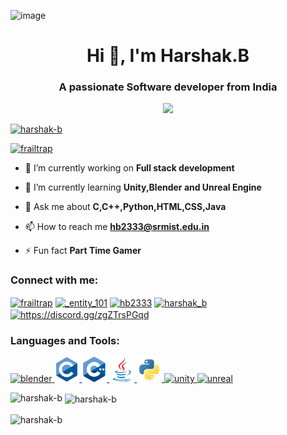 ![image](https://wallpapercave.com/wp/wp9637442.gif)

<h1 align="center">Hi 👋, I'm Harshak.B</h1>
<h3 align="center">A passionate Software developer from India</h3>

<div align="center">
  <img src="https://profile-counter.glitch.me/HariAr2/count.svg?"/>
</div>

<p align="left"> <a href="https://github.com/ryo-ma/github-profile-trophy"><img src="https://github-profile-trophy.vercel.app/?username=harshak-b" alt="harshak-b" /></a> </p>

<p align="left"> <a href="https://twitter.com/frailtrap" target="blank"><img src="https://img.shields.io/twitter/follow/frailtrap?logo=twitter&style=for-the-badge" alt="frailtrap" /></a> </p>

- 🔭 I’m currently working on **Full stack development**

- 🌱 I’m currently learning **Unity,Blender and Unreal Engine**

- 💬 Ask me about **C,C++,Python,HTML,CSS,Java**

- 📫 How to reach me **hb2333@srmist.edu.in**

- ⚡ Fun fact **Part Time Gamer**

<h3 align="left">Connect with me:</h3>
<p align="left">
<a href="https://twitter.com/frailtrap" target="blank"><img align="center" src="https://raw.githubusercontent.com/rahuldkjain/github-profile-readme-generator/master/src/images/icons/Social/twitter.svg" alt="frailtrap" height="30" width="40" /></a>
<a href="https://instagram.com/_entity_101" target="blank"><img align="center" src="https://raw.githubusercontent.com/rahuldkjain/github-profile-readme-generator/master/src/images/icons/Social/instagram.svg" alt="_entity_101" height="30" width="40" /></a>
<a href="https://www.hackerrank.com/hb2333" target="blank"><img align="center" src="https://raw.githubusercontent.com/rahuldkjain/github-profile-readme-generator/master/src/images/icons/Social/hackerrank.svg" alt="hb2333" height="30" width="40" /></a>
<a href="https://www.leetcode.com/harshak_b" target="blank"><img align="center" src="https://raw.githubusercontent.com/rahuldkjain/github-profile-readme-generator/master/src/images/icons/Social/leet-code.svg" alt="harshak_b" height="30" width="40" /></a>
<a href="https://discord.gg/https://discord.gg/zgZTrsPGqd" target="blank"><img align="center" src="https://raw.githubusercontent.com/rahuldkjain/github-profile-readme-generator/master/src/images/icons/Social/discord.svg" alt="https://discord.gg/zgZTrsPGqd" height="30" width="40" /></a>
</p>

<h3 align="left">Languages and Tools:</h3>
<p align="left"> <a href="https://www.blender.org/" target="_blank" rel="noreferrer"> <img src="https://download.blender.org/branding/community/blender_community_badge_white.svg" alt="blender" width="40" height="40"/> </a> <a href="https://www.cprogramming.com/" target="_blank" rel="noreferrer"> <img src="https://raw.githubusercontent.com/devicons/devicon/master/icons/c/c-original.svg" alt="c" width="40" height="40"/> </a> <a href="https://www.w3schools.com/cpp/" target="_blank" rel="noreferrer"> <img src="https://raw.githubusercontent.com/devicons/devicon/master/icons/cplusplus/cplusplus-original.svg" alt="cplusplus" width="40" height="40"/> </a> <a href="https://www.java.com" target="_blank" rel="noreferrer"> <img src="https://raw.githubusercontent.com/devicons/devicon/master/icons/java/java-original.svg" alt="java" width="40" height="40"/> </a> <a href="https://www.python.org" target="_blank" rel="noreferrer"> <img src="https://raw.githubusercontent.com/devicons/devicon/master/icons/python/python-original.svg" alt="python" width="40" height="40"/> </a> <a href="https://unity.com/" target="_blank" rel="noreferrer"> <img src="https://www.vectorlogo.zone/logos/unity3d/unity3d-icon.svg" alt="unity" width="40" height="40"/> </a> <a href="https://unrealengine.com/" target="_blank" rel="noreferrer"> <img src="https://raw.githubusercontent.com/kenangundogan/fontisto/036b7eca71aab1bef8e6a0518f7329f13ed62f6b/icons/svg/brand/unreal-engine.svg" alt="unreal" width="40" height="40"/> </a> </p>

<p><img align="left" src="https://github-readme-stats.vercel.app/api/top-langs?username=harshak-b&show_icons=true&theme=tokyonight&locale=en&layout=compact" alt="harshak-b" /></p>

<p>&nbsp;<img align="center" src="https://github-readme-stats.vercel.app/api?username=harshak-b&show_icons=true&theme=tokyonight&locale=en" alt="harshak-b" /></p>

<p><img align="center" src="https://github-readme-streak-stats.herokuapp.com/?user=harshak-b&theme=highcontrast" alt="harshak-b" /></p>
